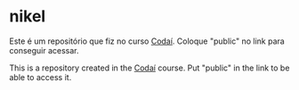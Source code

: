 # nikel

Este é um repositório que fiz no curso [Codaí](https://plataforma.growdev.com.br/curso/codai/).
Coloque "public" no link para conseguir acessar.

This is a repository created in the [Codaí](https://plataforma.growdev.com.br/curso/codai) course.
Put "public" in the link to be able to access it.
